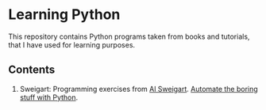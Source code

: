 # Learning Python
This repository contains Python programs taken from books and tutorials, that I have used for learning purposes.
## Contents
1. Sweigart: Programming exercises from [Al Sweigart](https://alsweigart.com). [Automate the boring stuff with Python](https://automatetheboringstuff.com/).
